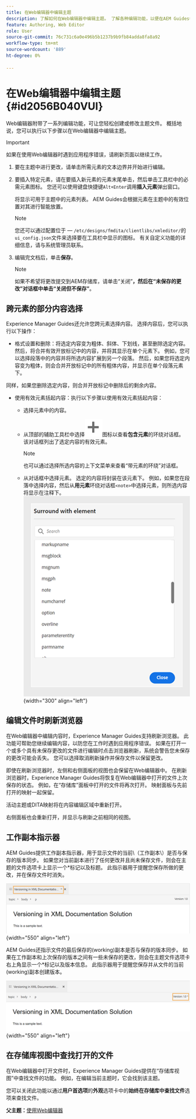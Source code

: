 ```yaml
---
title: 在Web编辑器中编辑主题
description: 了解如何在Web编辑器中编辑主题。 了解各种编辑功能，以便在AEM Guides中修改主题文件。
feature: Authoring, Web Editor
role: User
source-git-commit: 76c731c6a0e496b5b1237b9b9fb84adda8fa8a92
workflow-type: tm+mt
source-wordcount: '889'
ht-degree: 0%

---
```


# 在Web编辑器中编辑主题 {#id2056B040VUI}

Web编辑器附带了一系列编辑功能，可让您轻松创建或修改主题文件。 概括地说，您可以执行以下步骤以在Web编辑器中编辑主题。

>[!IMPORTANT]
>
> 如果在使用Web编辑器时遇到应用程序错误，请刷新页面以继续工作。

1. 要在主题中进行更改，请单击所需元素的文本边界并开始进行编辑。

1. 要插入特定元素，请在要插入新元素的元素末尾单击，然后单击工具栏中的必需元素图标。 您还可以使用键盘快捷键`Alt+Enter`调用&#x200B;**插入元素**&#x200B;弹出窗口。

   将显示可用于主题中的元素列表。 AEM Guides会根据元素在主题中的有效位置对其进行智能放置。

   >[!NOTE]
   >
   > 您还可以通过配置位于 — `/etc/designs/fmdita/clientlibs/xmleditor/`的`ui_config.json`文件来选择要在工具栏中显示的图标。 有关自定义功能的详细信息，请与系统管理员联系。

1. 编辑完文档后，单击&#x200B;**保存**。

   >[!NOTE]
   >
   > 如果不希望将更改提交到AEM存储库，请单击“关闭”****，然后在“未保存的更改”对话框中单击“关闭但不保存”****。


## 跨元素的部分内容选择

Experience Manager Guides还允许您跨元素选择内容。 选择内容后，您可以执行以下操作：
- 格式设置和删除：将选定内容变为粗体、斜体、下划线，甚至删除选定内容。 然后，将合并有效开放标记中的内容，并将其显示在单个元素下。 例如，您可以选择段落中的内容并将所选内容扩展到另一个段落。 然后，如果您将选定内容变为粗体，则会合并开放标记中的所有粗体内容，并显示在单个段落元素下。

同样，如果您删除选定内容，则合并开放标记中删除后的剩余内容。

- 使用有效元素括起内容：执行以下步骤以使用有效元素括起内容：
   - 选择元素中的内容。
   - 从顶部的辅助工具栏中选择![添加](images/Add_icon.svg)图标以查看&#x200B;**包含元素**&#x200B;的环绕对话框。 该对话框列出了选定内容的有效元素。
     >[!NOTE]
     >
     > 也可以通过选择所选内容的上下文菜单来查看“带元素的环绕”对话框。

   - 从对话框中选择元素。 选定的内容将封装在该元素下。 例如，如果您在段落中选择内容，然后从&#x200B;**用元素**&#x200B;环绕对话框`<note>`中选择元素，则所选内容将显示在注释下。\
     ![环绕元素对话框](./images/surround-element.png) {width="300" align="left"}

## 编辑文件时刷新浏览器

在Web编辑器中编辑内容时，Experience Manager Guides支持刷新浏览器。 此功能可帮助您继续编辑内容，以防您在工作时遇到应用程序错误。 如果在打开一个或多个具有未保存更改的文件进行编辑时点击浏览器刷新，系统会警告您未保存的更改可能会丢失。 您可以选择取消刷新操作并保存文件以保留更改。

即使在刷新浏览器时，左侧和右侧面板的视图也会保留在Web编辑器中。 在刷新浏览器时，Experience Manager Guides将恢复在Web编辑器中打开的文件上次保存的状态。 例如，在“存储库”面板中打开的文件将再次打开。 映射面板与先前打开的映射一起保留。

活动主题或DITA映射将在内容编辑区域中重新打开。

右侧面板也会重新打开，并显示与刷新之前相同的视图。

## 工作副本指示器

AEM Guides提供工作副本指示器，用于显示文件的当前\（工作副本\）是否与保存的版本同步。 如果您对当前副本进行了任何更改并且尚未保存文件，则会在主题的文件选项卡上显示一个\*标记以及标题。 此指示器用于提醒您保存所做的更改，并在保存文件时消失。

![工作副本指示器](images/working-copy-text-update-indicator.png){width="550" align="left"}

AEM Guides还指示文件的最后保存的\(working\)副本是否与保存的版本同步。 如果在工作副本和上次保存的版本之间有一些未保存的更改，则会在主题文件选项卡右上角显示一个\*标记以及版本信息。 此指示器用于提醒您保存并从文件的当前\(working\)副本创建版本。

![版本更新指示器](images/version-update-indicator.png){width="550" align="left"}




## 在存储库视图中查找打开的文件

在Web编辑器中打开文件时，Experience Manager Guides提供在“存储库视图”中查找文件的功能。 例如，在编辑当前主题时，它会找到该主题。

您可以关闭此功能以通过&#x200B;**用户首选项**&#x200B;的&#x200B;**外观**&#x200B;选项卡中的&#x200B;**始终在存储库中查找文件**&#x200B;选项来查找文件。


**父主题：**[&#x200B;使用Web编辑器](web-editor.md)

